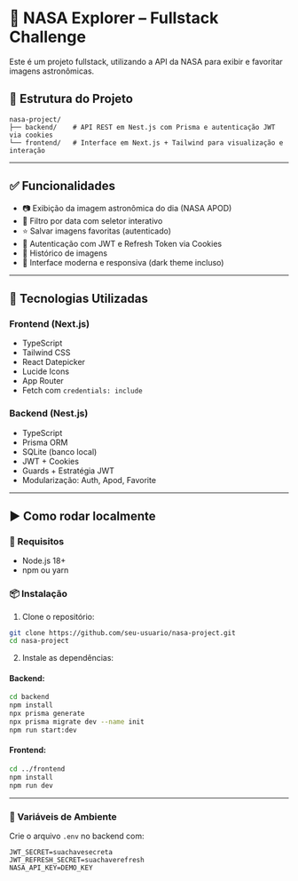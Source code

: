 
# 🚀 NASA Explorer – Fullstack Challenge

Este é um projeto fullstack, utilizando a API da NASA para exibir e favoritar imagens astronômicas.

## 📁 Estrutura do Projeto

```
nasa-project/
├── backend/    # API REST em Nest.js com Prisma e autenticação JWT via cookies
└── frontend/   # Interface em Next.js + Tailwind para visualização e interação
```

---

## ✅ Funcionalidades

- 📷 Exibição da imagem astronômica do dia (NASA APOD)
- 📅 Filtro por data com seletor interativo
- ⭐ Salvar imagens favoritas (autenticado)
- 🔐 Autenticação com JWT e Refresh Token via Cookies
- 📜 Histórico de imagens
- 🎨 Interface moderna e responsiva (dark theme incluso)

---

## 🧪 Tecnologias Utilizadas

### Frontend (Next.js)
- TypeScript
- Tailwind CSS
- React Datepicker
- Lucide Icons
- App Router
- Fetch com `credentials: include`

### Backend (Nest.js)
- TypeScript
- Prisma ORM
- SQLite (banco local)
- JWT + Cookies
- Guards + Estratégia JWT
- Modularização: Auth, Apod, Favorite

---

## ▶️ Como rodar localmente

### 🔧 Requisitos

- Node.js 18+
- npm ou yarn

### 📦 Instalação

1. Clone o repositório:
```bash
git clone https://github.com/seu-usuario/nasa-project.git
cd nasa-project
```

2. Instale as dependências:

#### Backend:
```bash
cd backend
npm install
npx prisma generate
npx prisma migrate dev --name init
npm run start:dev
```

#### Frontend:
```bash
cd ../frontend
npm install
npm run dev
```

---

### 🔐 Variáveis de Ambiente

Crie o arquivo `.env` no backend com:

```
JWT_SECRET=suachavesecreta
JWT_REFRESH_SECRET=suachaverefresh
NASA_API_KEY=DEMO_KEY
```
